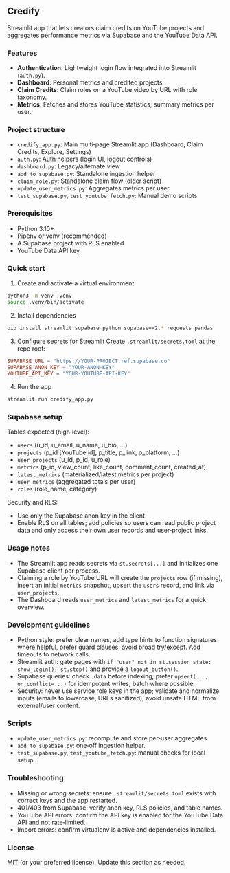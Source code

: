 ## Credify

Streamlit app that lets creators claim credits on YouTube projects and aggregates performance metrics via Supabase and the YouTube Data API.

### Features
- **Authentication**: Lightweight login flow integrated into Streamlit (`auth.py`).
- **Dashboard**: Personal metrics and credited projects.
- **Claim Credits**: Claim roles on a YouTube video by URL with role taxonomy.
- **Metrics**: Fetches and stores YouTube statistics; summary metrics per user.

### Project structure
- `credify_app.py`: Main multi‑page Streamlit app (Dashboard, Claim Credits, Explore, Settings)
- `auth.py`: Auth helpers (login UI, logout controls)
- `dashboard.py`: Legacy/alternate view
- `add_to_supabase.py`: Standalone ingestion helper
- `claim_role.py`: Standalone claim flow (older script)
- `update_user_metrics.py`: Aggregates metrics per user
- `test_supabase.py`, `test_youtube_fetch.py`: Manual demo scripts

### Prerequisites
- Python 3.10+
- Pipenv or venv (recommended)
- A Supabase project with RLS enabled
- YouTube Data API key

### Quick start
1) Create and activate a virtual environment
```bash
python3 -m venv .venv
source .venv/bin/activate
```

2) Install dependencies
```bash
pip install streamlit supabase python supabase==2.* requests pandas
```

3) Configure secrets for Streamlit
Create `.streamlit/secrets.toml` at the repo root:
```toml
SUPABASE_URL = "https://YOUR-PROJECT.ref.supabase.co"
SUPABASE_ANON_KEY = "YOUR-ANON-KEY"
YOUTUBE_API_KEY = "YOUR-YOUTUBE-API-KEY"
```

4) Run the app
```bash
streamlit run credify_app.py
```

### Supabase setup
Tables expected (high‑level):
- `users` (u_id, u_email, u_name, u_bio, ...)
- `projects` (p_id [YouTube id], p_title, p_link, p_platform, ...)
- `user_projects` (u_id, p_id, u_role)
- `metrics` (p_id, view_count, like_count, comment_count, created_at)
- `latest_metrics` (materialized/latest metrics per project)
- `user_metrics` (aggregated totals per user)
- `roles` (role_name, category)

Security and RLS:
- Use only the Supabase anon key in the client.
- Enable RLS on all tables; add policies so users can read public project data and only access their own user records and user‑project links.

### Usage notes
- The Streamlit app reads secrets via `st.secrets[...]` and initializes one Supabase client per process.
- Claiming a role by YouTube URL will create the `projects` row (if missing), insert an initial `metrics` snapshot, upsert the `users` record, and link via `user_projects`.
- The Dashboard reads `user_metrics` and `latest_metrics` for a quick overview.

### Development guidelines
- Python style: prefer clear names, add type hints to function signatures where helpful, prefer guard clauses, avoid broad try/except. Add timeouts to network calls.
- Streamlit auth: gate pages with `if "user" not in st.session_state: show_login(); st.stop()` and provide a `logout_button()`.
- Supabase queries: check `.data` before indexing; prefer `upsert(..., on_conflict=...)` for idempotent writes; batch where possible.
- Security: never use service role keys in the app; validate and normalize inputs (emails to lowercase, URLs sanitized); avoid unsafe HTML from external/user content.

### Scripts
- `update_user_metrics.py`: recompute and store per‑user aggregates.
- `add_to_supabase.py`: one‑off ingestion helper.
- `test_supabase.py`, `test_youtube_fetch.py`: manual checks for local setup.

### Troubleshooting
- Missing or wrong secrets: ensure `.streamlit/secrets.toml` exists with correct keys and the app restarted.
- 401/403 from Supabase: verify anon key, RLS policies, and table names.
- YouTube API errors: confirm the API key is enabled for the YouTube Data API and not rate‑limited.
- Import errors: confirm virtualenv is active and dependencies installed.

### License
MIT (or your preferred license). Update this section as needed.




